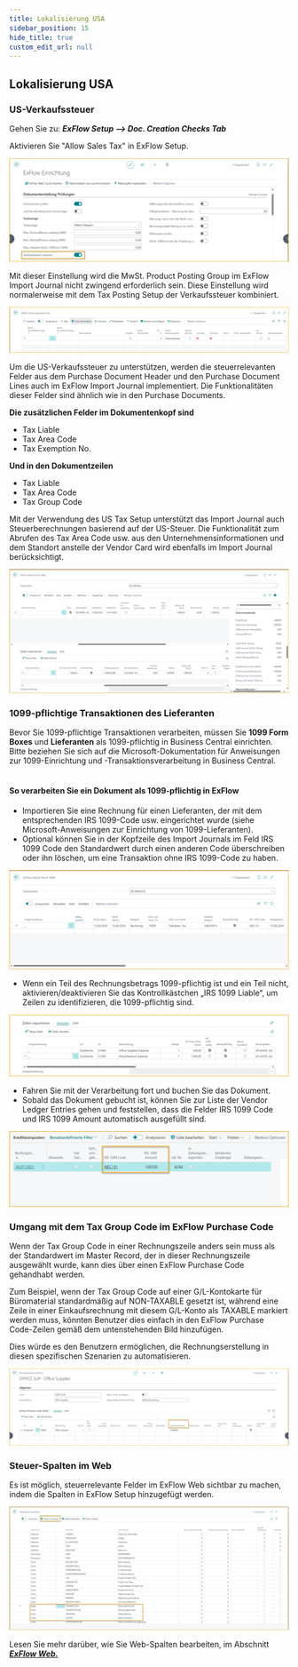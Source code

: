 ```yaml
---
title: Lokalisierung USA
sidebar_position: 15
hide_title: true
custom_edit_url: null
---
```

## Lokalisierung USA

### US-Verkaufssteuer

Gehen Sie zu: ***ExFlow Setup \--\> Doc. Creation Checks Tab***

Aktivieren Sie "Allow Sales Tax" in ExFlow Setup.

![ExFlow Setup - Doc. Creation Checks - US Localization](../../images/exflow-setup-doc-posting-checks-002-ca-us.png)

Mit dieser Einstellung wird die MwSt. Product Posting Group im ExFlow Import Journal nicht zwingend erforderlich sein. Diese Einstellung wird normalerweise mit dem Tax Posting Setup der Verkaufssteuer kombiniert.

![VAT Posting Setup - US Localization](../../images/image357.png)

Um die US-Verkaufssteuer zu unterstützen, werden die steuerrelevanten Felder aus dem Purchase Document Header und den Purchase Document Lines auch im ExFlow Import Journal implementiert. Die Funktionalitäten dieser Felder sind ähnlich wie in den Purchase Documents.

**Die zusätzlichen Felder im Dokumentenkopf sind**

- Tax Liable
- Tax Area Code
- Tax Exemption No.

**Und in den Dokumentzeilen**

- Tax Liable
- Tax Area Code
- Tax Group Code

Mit der Verwendung des US Tax Setup unterstützt das Import Journal auch Steuerberechnungen basierend auf der US-Steuer. Die Funktionalität zum Abrufen des Tax Area Code usw. aus den Unternehmensinformationen und dem Standort anstelle der Vendor Card wird ebenfalls im Import Journal berücksichtigt.

![ExFlow Import Journal - US Localization](../../images/image367.png)

### 1099-pflichtige Transaktionen des Lieferanten<br/>
Bevor Sie 1099-pflichtige Transaktionen verarbeiten, müssen Sie **1099 Form Boxes** und **Lieferanten** als 1099-pflichtig in Business Central einrichten. Bitte beziehen Sie sich auf die Microsoft-Dokumentation für Anweisungen zur 1099-Einrichtung und -Transaktionsverarbeitung in Business Central.<br/><br/>

#### So verarbeiten Sie ein Dokument als 1099-pflichtig in ExFlow<br/>
* Importieren Sie eine Rechnung für einen Lieferanten, der mit dem entsprechenden IRS 1099-Code usw. eingerichtet wurde (siehe Microsoft-Anweisungen zur Einrichtung von 1099-Lieferanten).
* Optional können Sie in der Kopfzeile des Import Journals im Feld IRS 1099 Code den Standardwert durch einen anderen Code überschreiben oder ihn löschen, um eine Transaktion ohne IRS 1099-Code zu haben.

![ExFlow Import Journal - US Localization](../../images/import-journal-008-us-irs-1099.png)

* Wenn ein Teil des Rechnungsbetrags 1099-pflichtig ist und ein Teil nicht, aktivieren/deaktivieren Sie das Kontrollkästchen „IRS 1099 Liable“, um Zeilen zu identifizieren, die 1099-pflichtig sind.

![ExFlow Import Journal - US Localization](../../images/import-journal-lines-002-us-irs-1099.png)

* Fahren Sie mit der Verarbeitung fort und buchen Sie das Dokument.
* Sobald das Dokument gebucht ist, können Sie zur Liste der Vendor Ledger Entries gehen und feststellen, dass die Felder IRS 1099 Code und IRS 1099 Amount automatisch ausgefüllt sind.

![Vendor Ledge Entries - US Localization](../../images/vendor-ledger-entries-001.png)

### Umgang mit dem Tax Group Code im ExFlow Purchase Code

Wenn der Tax Group Code in einer Rechnungszeile anders sein muss als der Standardwert im Master Record, der in dieser Rechnungszeile ausgewählt wurde, kann dies über einen ExFlow Purchase Code gehandhabt werden.

Zum Beispiel, wenn der Tax Group Code auf einer G/L-Kontokarte für Büromaterial standardmäßig auf NON-TAXABLE gesetzt ist, während eine Zeile in einer Einkaufsrechnung mit diesem G/L-Konto als TAXABLE markiert werden muss, könnten Benutzer dies einfach in den ExFlow Purchase Code-Zeilen gemäß dem untenstehenden Bild hinzufügen.

Dies würde es den Benutzern ermöglichen, die Rechnungserstellung in diesen spezifischen Szenarien zu automatisieren.

![ExFlow Purchase Code](../../images/NA-exflow-purchase-code-card-tax-group-001.png)

### Steuer-Spalten im Web

Es ist möglich, steuerrelevante Felder im ExFlow Web sichtbar zu machen, indem die Spalten in ExFlow Setup hinzugefügt werden.

![ExFlow Web Columns](../../images/tax-web-columns-001.png)

Lesen Sie mehr darüber, wie Sie Web-Spalten bearbeiten, im Abschnitt [***ExFlow Web.***](https://docs.signupsoftware.com/business-central/docs/user-manual/technical/exflow-web#exflow-web)
